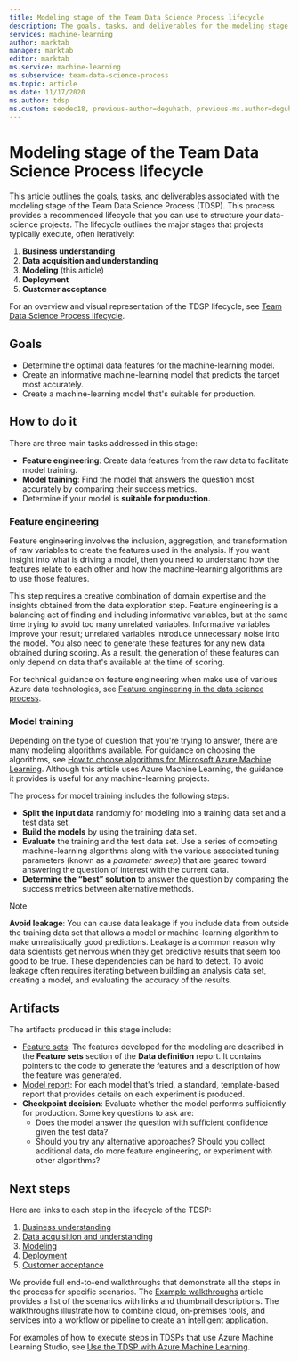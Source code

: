 ```yaml
---
title: Modeling stage of the Team Data Science Process lifecycle
description: The goals, tasks, and deliverables for the modeling stage of your data-science projects
services: machine-learning
author: marktab
manager: marktab
editor: marktab
ms.service: machine-learning
ms.subservice: team-data-science-process
ms.topic: article
ms.date: 11/17/2020
ms.author: tdsp
ms.custom: seodec18, previous-author=deguhath, previous-ms.author=deguhath
---
```

# Modeling stage of the Team Data Science Process lifecycle

This article outlines the goals, tasks, and deliverables associated with the modeling stage of the Team Data Science Process (TDSP). This process provides a recommended lifecycle that you can use to structure your data-science projects. The lifecycle outlines the major stages that projects typically execute, often iteratively:

   1. **Business understanding**
   2. **Data acquisition and understanding**
   3. **Modeling** (this article)
   4. **Deployment**
   5. **Customer acceptance**

For an overview and visual representation of the TDSP lifecycle, see [Team Data Science Process lifecycle](./lifecycle.md).

## Goals
* Determine the optimal data features for the machine-learning model.
* Create an informative machine-learning model that predicts the target most accurately.
* Create a machine-learning model that's suitable for production.

## How to do it
There are three main tasks addressed in this stage:

  * **Feature engineering**: Create data features from the raw data to facilitate model training.
  * **Model training**: Find the model that answers the question most accurately by comparing their success metrics.
  * Determine if your model is **suitable for production.**

### Feature engineering
Feature engineering involves the inclusion, aggregation, and transformation of raw variables to create the features used in the analysis. If you want insight into what is driving a model, then you need to understand how the features relate to each other and how the machine-learning algorithms are to use those features. 

This step requires a creative combination of domain expertise and the insights obtained from the data exploration step. Feature engineering is a balancing act of finding and including informative variables, but at the same time trying to avoid too many unrelated variables. Informative variables improve your result; unrelated variables introduce unnecessary noise into the model. You also need to generate these features for any new data obtained during scoring. As a result, the generation of these features can only depend on data that's available at the time of scoring. 

For technical guidance on feature engineering when make use of various Azure data technologies, see [Feature engineering in the data science process](create-features.md). 

### Model training
Depending on the type of question that you're trying to answer, there are many modeling algorithms available. For guidance on choosing the algorithms, see [How to choose algorithms for Microsoft Azure Machine Learning](../how-to-select-algorithms.md). Although this article uses Azure Machine Learning, the guidance it provides is useful for any machine-learning projects. 

The process for model training includes the following steps: 

   * **Split the input data** randomly for modeling into a training data set and a test data set.
   * **Build the models** by using the training data set.
   * **Evaluate** the training and the test data set. Use a series of competing machine-learning algorithms along with the various associated tuning parameters (known as a *parameter sweep*) that are geared toward answering the question of interest with the current data.
   * **Determine the “best” solution** to answer the question by comparing the success metrics between alternative methods.

> [!NOTE]
> **Avoid leakage**: You can cause data leakage if you include data from outside the training data set that allows a model or machine-learning algorithm to make unrealistically good predictions. Leakage is a common reason why data scientists get nervous when they get predictive results that seem too good to be true. These dependencies can be hard to detect. To avoid leakage often requires iterating between building an analysis data set, creating a model, and evaluating the accuracy of the results. 
> 
> 

## Artifacts
The artifacts produced in this stage include:

   * [Feature sets](https://github.com/Azure/Azure-TDSP-ProjectTemplate/blob/master/Docs/Data_Report/Data%20Defintion.md): The features developed for the modeling are described in the **Feature sets** section of the **Data definition** report. It contains pointers to the code to generate the features and a description of how the feature was generated.
   * [Model report](https://github.com/Azure/Azure-TDSP-ProjectTemplate/blob/master/Docs/Model/Model%201/Model%20Report.md): For each model that's tried, a standard, template-based report that provides details on each experiment is produced.
   * **Checkpoint decision**: Evaluate whether the model performs sufficiently for production. Some key questions to ask are:
     * Does the model answer the question with sufficient confidence given the test data? 
     * Should you try any alternative approaches? Should you collect additional data, do more feature engineering, or experiment with other algorithms?

## Next steps

Here are links to each step in the lifecycle of the TDSP:

   1. [Business understanding](lifecycle-business-understanding.md)
   2. [Data acquisition and understanding](lifecycle-data.md)
   3. [Modeling](lifecycle-modeling.md)
   4. [Deployment](lifecycle-deployment.md)
   5. [Customer acceptance](lifecycle-acceptance.md)

We provide full end-to-end walkthroughs that demonstrate all the steps in the process for specific scenarios. The [Example walkthroughs](walkthroughs.md) article provides a list of the scenarios with links and thumbnail descriptions. The walkthroughs illustrate how to combine cloud, on-premises tools, and services into a workflow or pipeline to create an intelligent application. 

For examples of how to execute steps in TDSPs that use Azure Machine Learning Studio, see [Use the TDSP with Azure Machine Learning](./index.yml).
